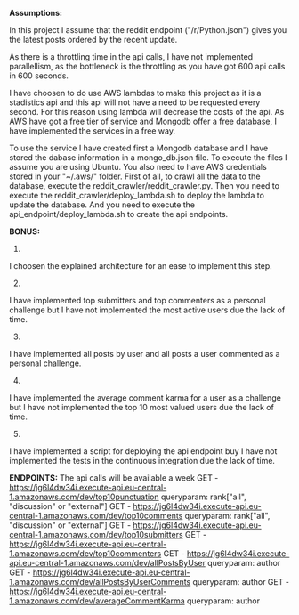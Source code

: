 
**Assumptions:**

In this project I assume that the reddit endpoint ("/r/Python.json") gives you the latest posts ordered by the recent update.

As there is a throttling time in the api calls, I have not implemented parallellism, as the bottleneck is the throttling as you have got 600 api calls in 600 seconds.

I have choosen to do use AWS lambdas to make this project as it is a stadistics api and this api will not have a need to be requested every second. For this reason using lambda will decrease the costs of the api. As AWS have got a free tier of service and Mongodb offer a free database, I have implemented the services in a free way.

To use the service I have created first a Mongodb database and I have stored the dabase information in a mongo_db.json file. To execute the files I assume you are using Ubuntu. You also need to have AWS credentials stored in your "~/.aws/" folder. First of all, to crawl all the data to the database, execute the reddit_crawler/reddit_crawler.py.
Then you need to execute the reddit_crawler/deploy_lambda.sh to deploy the lambda to update the database. And you need to execute the api_endpoint/deploy_lambda.sh to create the api endpoints.


**BONUS:**

1.
I choosen the explained architecture for an ease to implement this step.

2.
I have implemented top submitters and top commenters as a personal challenge but I have not implemented the most active users due the lack of time.

3.
I have implemented all posts by user and all posts a user commented as a personal challenge.

4.
I have implemented the average comment karma for a user as a challenge but I have not implemented the top 10 most valued users due the lack of time.

5.
I have implemented a script for deploying the api endpoint buy I have not implemented the tests in the continuous integration due the lack of time.


**ENDPOINTS:**
    The api calls will be available a week
  GET - https://jg6l4dw34i.execute-api.eu-central-1.amazonaws.com/dev/top10punctuation
    queryparam: rank["all", "discussion" or "external"]
  GET - https://jg6l4dw34i.execute-api.eu-central-1.amazonaws.com/dev/top10comments
    queryparam: rank["all", "discussion" or "external"]
  GET - https://jg6l4dw34i.execute-api.eu-central-1.amazonaws.com/dev/top10submitters
  GET - https://jg6l4dw34i.execute-api.eu-central-1.amazonaws.com/dev/top10commenters
  GET - https://jg6l4dw34i.execute-api.eu-central-1.amazonaws.com/dev/allPostsByUser
    queryparam: author
  GET - https://jg6l4dw34i.execute-api.eu-central-1.amazonaws.com/dev/allPostsByUserComments
    queryparam: author
  GET - https://jg6l4dw34i.execute-api.eu-central-1.amazonaws.com/dev/averageCommentKarma
    queryparam: author
